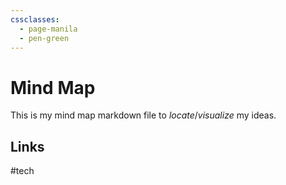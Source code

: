 ```yaml
---
cssclasses:
  - page-manila
  - pen-green
---
```

# Mind Map
This is my mind map markdown file to *locate*/*visualize* my ideas. 

## Links

#tech 